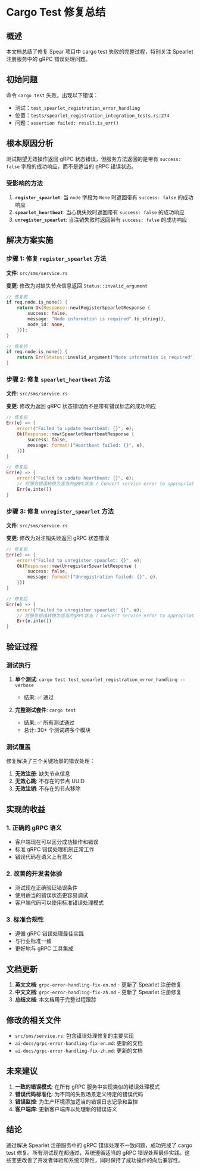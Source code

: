 # Cargo Test 修复总结

## 概述
本文档总结了修复 Spear 项目中 cargo test 失败的完整过程，特别关注 Spearlet 注册服务中的 gRPC 错误处理问题。

## 初始问题
命令 `cargo test` 失败，出现以下错误：
- 测试：`test_spearlet_registration_error_handling`
- 位置：`tests/spearlet_registration_integration_tests.rs:274`
- 问题：`assertion failed: result.is_err()`

## 根本原因分析
测试期望无效操作返回 gRPC 状态错误，但服务方法返回的是带有 `success: false` 字段的成功响应，而不是适当的 gRPC 错误状态。

### 受影响的方法
1. **`register_spearlet`**: 当 `node` 字段为 `None` 时返回带有 `success: false` 的成功响应
2. **`spearlet_heartbeat`**: 当心跳失败时返回带有 `success: false` 的成功响应
3. **`unregister_spearlet`**: 当注销失败时返回带有 `success: false` 的成功响应

## 解决方案实施

### 步骤 1: 修复 `register_spearlet` 方法
**文件**: `src/sms/service.rs`

**变更**: 修改为对缺失节点信息返回 `Status::invalid_argument`
```rust
// 修复前
if req.node.is_none() {
    return Ok(Response::new(RegisterSpearletResponse {
        success: false,
        message: "Node information is required".to_string(),
        node_id: None,
    }));
}

// 修复后
if req.node.is_none() {
    return Err(Status::invalid_argument("Node information is required"));
}
```

### 步骤 2: 修复 `spearlet_heartbeat` 方法
**文件**: `src/sms/service.rs`

**变更**: 修改为返回 gRPC 状态错误而不是带有错误标志的成功响应
```rust
// 修复前
Err(e) => {
    error!("Failed to update heartbeat: {}", e);
    Ok(Response::new(SpearletHeartbeatResponse {
        success: false,
        message: format!("Heartbeat failed: {}", e),
    }))
}

// 修复后
Err(e) => {
    error!("Failed to update heartbeat: {}", e);
    // 将服务错误转换为适当的gRPC状态 / Convert service error to appropriate gRPC status
    Err(e.into())
}
```

### 步骤 3: 修复 `unregister_spearlet` 方法
**文件**: `src/sms/service.rs`

**变更**: 修改为对注销失败返回 gRPC 状态错误
```rust
// 修复前
Err(e) => {
    error!("Failed to unregister spearlet: {}", e);
    Ok(Response::new(UnregisterSpearletResponse {
        success: false,
        message: format!("Unregistration failed: {}", e),
    }))
}

// 修复后
Err(e) => {
    error!("Failed to unregister spearlet: {}", e);
    // 将服务错误转换为适当的gRPC状态 / Convert service error to appropriate gRPC status
    Err(e.into())
}
```

## 验证过程

### 测试执行
1. **单个测试**: `cargo test test_spearlet_registration_error_handling --verbose`
   - 结果: ✅ 通过

2. **完整测试套件**: `cargo test`
   - 结果: ✅ 所有测试通过
   - 总计: 30+ 个测试跨多个模块

### 测试覆盖
修复解决了三个关键场景的错误处理：
1. **无效注册**: 缺失节点信息
2. **无效心跳**: 不存在的节点 UUID
3. **无效注销**: 不存在的节点移除

## 实现的收益

### 1. 正确的 gRPC 语义
- 客户端现在可以区分成功操作和错误
- 标准 gRPC 错误处理机制正常工作
- 错误代码在语义上有意义

### 2. 改善的开发者体验
- 测试现在正确验证错误条件
- 使用适当的错误状态更容易调试
- 客户端代码可以使用标准错误处理模式

### 3. 标准合规性
- 遵循 gRPC 错误处理最佳实践
- 与行业标准一致
- 更好地与 gRPC 工具集成

## 文档更新
1. **英文文档**: `grpc-error-handling-fix-en.md` - 更新了 Spearlet 注册修复
2. **中文文档**: `grpc-error-handling-fix-zh.md` - 更新了 Spearlet 注册修复
3. **总结文档**: 本文档用于完整过程跟踪

## 修改的相关文件
- `src/sms/service.rs`: 包含错误处理修复的主要实现
- `ai-docs/grpc-error-handling-fix-en.md`: 更新的文档
- `ai-docs/grpc-error-handling-fix-zh.md`: 更新的文档

## 未来建议
1. **一致的错误模式**: 在所有 gRPC 服务中实现类似的错误处理模式
2. **错误代码标准化**: 为不同的失败场景定义特定的错误代码
3. **错误监控**: 为生产环境添加适当的错误日志记录和监控
4. **客户端库**: 更新客户端库以处理新的错误语义

## 结论
通过解决 Spearlet 注册服务中的 gRPC 错误处理不一致问题，成功完成了 cargo test 修复。所有测试现在都通过，系统遵循适当的 gRPC 错误处理最佳实践。这些变更改善了开发者体验和系统可靠性，同时保持了成功操作的向后兼容性。